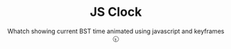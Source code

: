 <h1 align="center">JS Clock</h1>
<p align="center">Whatch showing current BST time animated using javascript and keyframes 🕤</p> 
